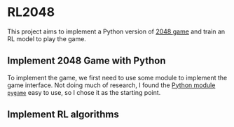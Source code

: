 # RL2048

This project aims to implement a Python version of [2048 game](https://play2048.co/) and train an RL model to play the game.

## Implement 2048 Game with Python

To implement the game, we first need to use some module to implement the game interface. Not doing much of research, I found the [Python module `pygame`](https://www.pygame.org/news) easy to use, so I chose it as the starting point.

## Implement RL algorithms

